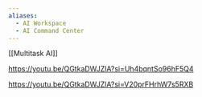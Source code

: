 ```yaml
---
aliases:
  - AI Workspace
  - AI Command Center
---
```

[[Multitask AI]]

https://youtu.be/QGtkaDWJZlA?si=Uh4bqntSo96hF5Q4

https://youtu.be/QGtkaDWJZlA?si=V20prFHrhW7s5RXB